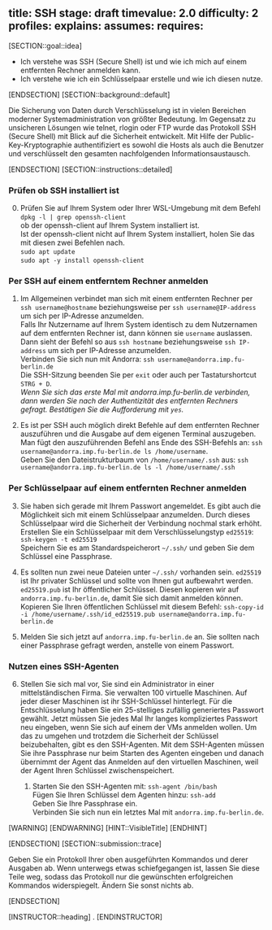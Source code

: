 title: SSH
stage: draft
timevalue: 2.0 
difficulty: 2
profiles:
explains:
assumes:
requires:
---
[SECTION::goal::idea]

 - Ich verstehe was SSH (Secure Shell) ist und wie ich mich auf einem entfernten Rechner anmelden kann.
 - Ich verstehe wie ich ein Schlüsselpaar erstelle und wie ich diesen nutze.

[ENDSECTION]
[SECTION::background::default]

Die Sicherung von Daten durch Verschlüsselung ist in vielen Bereichen moderner Systemadministration von größter Bedeutung. Im Gegensatz zu unsicheren Lösungen wie telnet, rlogin oder FTP wurde das Protokoll SSH (Secure Shell) mit Blick auf die Sicherheit entwickelt. Mit Hilfe der Public-Key-Kryptographie authentifiziert es sowohl die Hosts als auch die Benutzer und verschlüsselt den gesamten nachfolgenden Informationsaustausch.

[ENDSECTION]
[SECTION::instructions::detailed]

### Prüfen ob SSH installiert ist

0. Prüfen Sie auf Ihrem System oder Ihrer WSL-Umgebung mit dem Befehl  
   `dpkg -l | grep openssh-client`  
   ob der openssh-client auf Ihrem System installiert ist.  
   Ist der openssh-client nicht auf Ihrem System installiert, holen Sie das mit diesen zwei Befehlen nach.  
   `sudo apt update`  
   `sudo apt -y install openssh-client`  

### Per SSH auf einem entferntem Rechner anmelden

1. Im Allgemeinen verbindet man sich mit einem entfernten Rechner per `ssh username@hostname` beziehungsweise per `ssh username@IP-address` um sich per IP-Adresse anzumelden.  
   Falls Ihr Nutzername auf Ihrem System identisch zu dem Nutzernamen auf dem entfernten Rechner ist, dann können sie `username` auslassen.  
   Dann sieht der Befehl so aus `ssh hostname` beziehungsweise `ssh IP-address` um sich per IP-Adresse anzumelden.  
   Verbinden Sie sich nun mit Andorra: `ssh username@andorra.imp.fu-berlin.de`  
   Die SSH-Sitzung beenden Sie per `exit` oder auch per Tastaturshortcut `STRG + D`.  
   *Wenn Sie sich das erste Mal mit andorra.imp.fu-berlin.de verbinden, dann werden Sie nach der Authentizität des entfernten Rechners gefragt. Bestätigen Sie die Aufforderung mit `yes`.*

2. Es ist per SSH auch möglich direkt Befehle auf dem entfernten Rechner auszuführen und die Ausgabe auf dem eigenen Terminal auszugeben.  
   Man fügt den auszuführenden Befehl ans Ende des SSH-Befehls an: `ssh username@andorra.imp.fu-berlin.de ls /home/username`.  
   Geben Sie den Dateistrukturbaum von `/home/username/.ssh` aus: `ssh username@andorra.imp.fu-berlin.de ls -l /home/username/.ssh`


### Per Schlüsselpaar auf einem entfernten Rechner anmelden

3. Sie haben sich gerade mit Ihrem Passwort angemeldet. Es gibt auch die Möglichkeit sich mit einem Schlüsselpaar anzumelden. Durch dieses Schlüsselpaar wird die Sicherheit der Verbindung nochmal stark erhöht.  
   Erstellen Sie ein Schlüsselpaar mit dem Verschlüsselungstyp `ed25519`: `ssh-keygen -t ed25519`  
   Speichern Sie es am Standardspeicherort `~/.ssh/` und geben Sie dem Schlüssel eine Passphrase.

4. Es sollten nun zwei neue Dateien unter `~/.ssh/` vorhanden sein. `ed25519` ist Ihr privater Schlüssel und sollte von Ihnen gut aufbewahrt werden. `ed25519.pub` ist Ihr öffentlicher Schlüssel. Diesen kopieren wir auf `andorra.imp.fu-berlin.de`, damit Sie sich damit anmelden können.  
   Kopieren Sie Ihren öffentlichen Schlüssel mit diesem Befehl: `ssh-copy-id -i /home/username/.ssh/id_ed25519.pub username@andorra.imp.fu-berlin.de`

5. Melden Sie sich jetzt auf `andorra.imp.fu-berlin.de` an. Sie sollten nach einer Passphrase gefragt werden, anstelle von einem Passwort.

### Nutzen eines SSH-Agenten

6. Stellen Sie sich mal vor, Sie sind ein Administrator in einer mittelständischen Firma. Sie verwalten 100 virtuelle Maschinen. Auf jeder dieser Maschinen ist ihr SSH-Schlüssel hinterlegt. Für die Entschlüsselung haben Sie ein 25-stelliges zufällig generiertes Passwort gewählt. Jetzt müssen Sie jedes Mal Ihr langes kompliziertes Passwort neu eingeben, wenn Sie sich auf einem der VMs anmelden wollen. Um das zu umgehen und trotzdem die Sicherheit der Schlüssel beizubehalten, gibt es den SSH-Agenten. Mit dem SSH-Agenten müssen Sie ihre Passphrase nur beim Starten des Agenten eingeben und danach übernimmt der Agent das Anmelden auf den virtuellen Maschinen, weil der Agent Ihren Schlüssel zwischenspeichert.  
  
    1. Starten Sie den SSH-Agenten mit: `ssh-agent /bin/bash`  
        Fügen Sie Ihren Schlüssel dem Agenten hinzu: `ssh-add`  
        Geben Sie Ihre Passphrase ein.  
        Verbinden Sie sich nun ein letztes Mal mit `andorra.imp.fu-berlin.de`.  

[WARNING]
[ENDWARNING]
[HINT::VisibleTitle]
[ENDHINT]

[ENDSECTION]
[SECTION::submission::trace]

Geben Sie ein Protokoll Ihrer oben ausgeführten Kommandos und derer Ausgaben ab.
Wenn unterwegs etwas schiefgegangen ist, lassen Sie diese Teile weg, sodass das Protokoll
nur die gewünschten erfolgreichen Kommandos widerspiegelt.
Ändern Sie sonst nichts ab.

[ENDSECTION]

[INSTRUCTOR::heading]
.
[ENDINSTRUCTOR]
